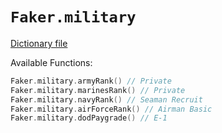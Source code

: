 # `Faker.military`

[Dictionary file](../src/main/resources/locales/en/military.yml)

Available Functions:  
```kotlin
Faker.military.armyRank() // Private
Faker.military.marinesRank() // Private
Faker.military.navyRank() // Seaman Recruit
Faker.military.airForceRank() // Airman Basic
Faker.military.dodPaygrade() // E-1
```
